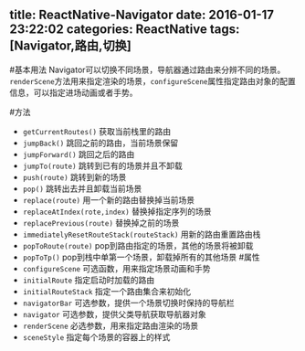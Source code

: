title: ReactNative-Navigator
date: 2016-01-17 23:22:02
categories: ReactNative
tags: [Navigator,路由,切换]
---
<!--more-->
#基本用法
Navigator可以切换不同场景，导航器通过路由来分辨不同的场景。
`renderScene`方法用来指定渲染的场景，`configureScene`属性指定路由对象的配置信息，可以指定进场动画或者手势。

#方法
- `getCurrentRoutes()` 获取当前栈里的路由
- `jumpBack()` 跳回之前的路由，当前场景保留
- `jumpForward()` 跳回之后的路由
- `jumpTo(route)` 跳转到已有的场景并且不卸载
- `push(route)` 跳转到新的场景
- `pop()` 跳转出去并且卸载当前场景
- `replace(route)` 用一个新的路由替换掉当前场景
- `replaceAtIndex(rote,index)` 替换掉指定序列的场景
- `replacePrevious(route)` 替换掉之前的场景
- `immediatelyResetRouteStack(routeStack)`  用新的路由重置路由栈
- `popToRoute(route)` pop到路由指定的场景，其他的场景将被卸载
- `popToTp()` pop到栈中单第一个场景，卸载掉所有的其他场景
#属性
- `configureScene` 可选函数，用来指定场景动画和手势
- `initialRoute` 指定启动时加载的路由
- `initialRouteStack` 指定一个路由集合来初始化
- `navigatorBar` 可选参数，提供一个场景切换时保持的导航栏
- `navigator` 可选参数，提供父类导航获取导航器对象
- `renderScene` 必选参数，用来指定路由渲染的场景
- `sceneStyle` 指定每个场景的容器上的样式
